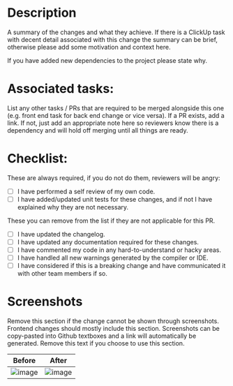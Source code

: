 # Description

A summary of the changes and what they achieve. If there is a ClickUp task with decent detail associated with this change the summary can be brief, otherwise please add some motivation and context here.

If you have added new dependencies to the project please state why. 

# Associated tasks:

List any other tasks / PRs that are required to be merged alongside this one (e.g. front end task for back end change or vice versa). If a PR exists, add a link. If not, just add an appropriate note here so reviewers know there is a dependency and will hold off merging until all things are ready.

# Checklist:

These are always required, if you do not do them, reviewers will be angry:
- [ ] I have performed a self review of my own code.
- [ ] I have added/updated unit tests for these changes, and if not I have explained why they are not necessary.

These you can remove from the list if they are not applicable for this PR.
- [ ] I have updated the changelog.
- [ ] I have updated any documentation required for these changes.
- [ ] I have commented my code in any hard-to-understand or hacky areas.
- [ ] I have handled all new warnings generated by the compiler or IDE.
- [ ] I have considered if this is a breaking change and have communicated it with other team members if so.

# Screenshots

Remove this section if the change cannot be shown through screenshots. Frontend changes should mostly include this section.
Screenshots can be copy-pasted into Github textboxes and a link will automatically be generated.
Remove this text if you choose to use this section.

| Before | After |
| --- | --- |
| ![image](image-link-here) | ![image](image-link-here) |
